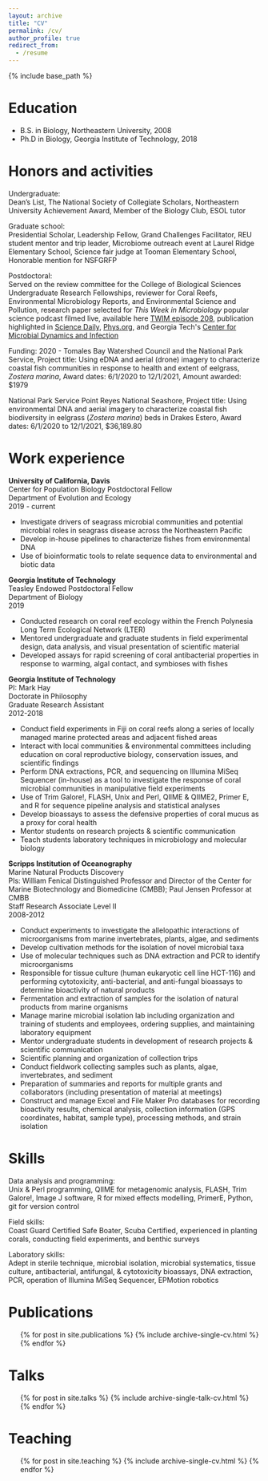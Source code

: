 ```yaml
---
layout: archive
title: "CV"
permalink: /cv/
author_profile: true
redirect_from:
  - /resume
---
```


{% include base_path %}

Education
======
* B.S. in Biology, Northeastern University, 2008
* Ph.D in Biology, Georgia Institute of Technology, 2018

Honors and activities
======
Undergraduate: <br>
Dean’s List, The National Society of Collegiate Scholars, Northeastern University Achievement Award, Member of the Biology Club, ESOL tutor

Graduate school:<br/>
Presidential Scholar, Leadership Fellow, Grand Challenges Facilitator, REU student mentor and trip leader, Microbiome outreach event at Laurel Ridge Elementary School, Science fair judge at Tooman Elementary School, Honorable mention for NSFGRFP

Postdoctoral:<br/>
Served on the review committee for the College of Biological Sciences Undergraduate Research Fellowships, reviewer for Coral Reefs, Environmental Microbiology Reports, and Environmental Science and Pollution, research paper selected for _This Week in Microbiology_ popular science podcast filmed live, available here [TWIM episode 208](https://www.microbe.tv/twim/twim-208/), publication highlighted in [Science Daily](https://www.sciencedaily.com/releases/2019/10/191002144239.htm), [Phys.org](https://phys.org/news/2019-10-impedes-coral-defense-hungry-fish.html), and Georgia Tech's [Center for Microbial Dynamics and Infection](https://microdynamics.gatech.edu/deanna-beatty)

Funding: 2020 - Tomales Bay Watershed Council and the National Park Service, Project title: Using eDNA and aerial (drone) imagery to characterize coastal fish communities in response to health and extent of eelgrass, _Zostera marina_, Award dates: 6/1/2020 to 12/1/2021, Amount awarded: $1979

National Park Service Point Reyes National Seashore, Project title: Using environmental DNA and aerial imagery to characterize coastal fish
biodiversity in eelgrass (_Zostera marina_) beds in Drakes Estero, Award dates: 6/1/2020 to 12/1/2021, $36,189.80 

Work experience
======
**University of California, Davis**<br/>
Center for Population Biology Postdoctoral Fellow<br/> 
Department of Evolution and Ecology<br/>
2019 - current
* Investigate drivers of seagrass microbial communities and potential microbial roles in seagrass disease across the Northeastern Pacific
* Develop in-house pipelines to characterize fishes from environmental DNA
* Use of bioinformatic tools to relate sequence data to environmental and biotic data

**Georgia Institute of Technology**<br/>
Teasley Endowed Postdoctoral Fellow<br/> 
Department of Biology<br/>
2019
* Conducted research on coral reef ecology within the French Polynesia Long Term Ecological Network (LTER) 
* Mentored undergraduate and graduate students in field experimental design, data analysis, and visual presentation of scientific material 
* Developed assays for rapid screening of coral antibacterial properties in response to warming, algal contact, and symbioses with fishes

**Georgia Institute of Technology**<br/>
PI: Mark Hay<br/> 
Doctorate in Philosophy<br/>
Graduate Research Assistant<br/>
2012-2018<br/> 
* Conduct field experiments in Fiji on coral reefs along a series of locally managed marine protected areas and adjacent fished areas
* Interact with local communities & environmental committees including education on coral reproductive biology, conservation issues, and scientific findings
* Perform DNA extractions, PCR, and sequencing on Illumina MiSeq Sequencer (in-house) as a tool to investigate the response of coral microbial communities in manipulative field experiments
* Use of Trim Galore!, FLASH, Unix and Perl, QIIME & QIIME2, Primer E, and R for sequence pipeline analysis and statistical analyses
* Develop bioassays to assess the defensive properties of coral mucus as a proxy for coral health
* Mentor students on research projects & scientific communication 
* Teach students laboratory techniques in microbiology and molecular biology

**Scripps Institution of Oceanography**<br/>
Marine Natural Products Discovery<br>
PIs:  William Fenical Distinguished Professor and Director of the Center for Marine Biotechnology and Biomedicine (CMBB); Paul Jensen Professor at CMBB<br>
Staff Research Associate Level II<br/>
2008-2012<br/> 
* Conduct experiments to investigate the allelopathic interactions of microorganisms from marine invertebrates, plants, algae, and sediments
* Develop cultivation methods for the isolation of novel microbial taxa
* Use of molecular techniques such as DNA extraction and PCR to identify microorganisms
* Responsible for tissue culture (human eukaryotic cell line HCT-116) and performing cytotoxicity, anti-bacterial, and anti-fungal bioassays to determine bioactivity of natural products
* Fermentation and extraction of samples for the isolation of natural products from marine organisms
* Manage marine microbial isolation lab including organization and training of students and employees, ordering supplies, and maintaining laboratory equipment
* Mentor undergraduate students in development of research projects & scientific communication
* Scientific planning and organization of collection trips
* Conduct fieldwork collecting samples such as plants, algae, invertebrates, and sediment
* Preparation of summaries and reports for multiple grants and collaborators (including presentation of material at meetings)
* Construct and manage Excel and File Maker Pro databases for recording bioactivity results, chemical analysis, collection information (GPS coordinates, habitat, sample type), processing methods, and strain isolation
  
Skills
======
Data analysis and programming:<br>
Unix & Perl programming, QIIME for metagenomic analysis, FLASH, Trim Galore!, Image J software, R for mixed effects modelling, PrimerE, Python, git for version control<br>

Field skills:<br>
Coast Guard Certified Safe Boater, Scuba Certified, experienced in planting corals, conducting field experiments, and benthic surveys 

Laboratory skills:<br>
Adept in sterile technique, microbial isolation, microbial systematics, tissue culture, antibacterial, antifungal, & cytotoxicity bioassays, DNA extraction, PCR, operation of Illumina MiSeq Sequencer, EPMotion robotics

Publications
======
  <ul>{% for post in site.publications %}
    {% include archive-single-cv.html %}
  {% endfor %}</ul>
  
Talks
======
  <ul>{% for post in site.talks %}
    {% include archive-single-talk-cv.html %}
  {% endfor %}</ul>
  
Teaching
======
  <ul>{% for post in site.teaching %}
    {% include archive-single-cv.html %}
  {% endfor %}</ul>
  


